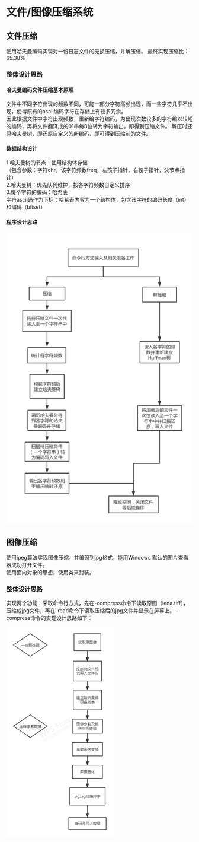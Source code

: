 # 文件/图像压缩系统
## 文件压缩

使用哈夫曼编码实现对一份日志文件的无损压缩，并解压缩。
最终实现压缩比：65.38%

### 整体设计思路

#### 哈夫曼编码文件压缩基本原理

文件中不同字符出现的频数不同，可能一部分字符高频出现，而一些字符几乎不出现，使得原有的ascii编码字符在存储上有较多冗余。  
因此根据文件中字符出现频数，重新给字符编码，为出现次数较多的字符编以较短的编码，再将文件翻译成的01串每8位转为字符输出，即得到压缩文件。
解压时还原哈夫曼树，即还原自定义的新编码，即可得到压缩前的文件。

#### 数据结构设计

1.哈夫曼树的节点：使用结构体存储  
（包含参数：字符chr，该字符频数freq，左孩子指针，右孩子指针，父节点指针）  
2.哈夫曼树：优先队列维护，按各字符频数自定义排序  
3.每个字符的编码：哈希表  
字符ascii码作为下标；哈希表内容为一个结构体，包含该字符的编码长度（int）和编码（bitset）

#### 程序设计思路

![image-20240705000306534](https://github.com/LoveKamila/CompressionSystem/blob/main/README.assets/image-20240705000306534.png)



## 图像压缩

使用jpeg算法实现图像压缩，并编码到jpg格式，能用Windows 默认的图片查看器成功打开文件。  
使用面向对象的思想，使用类来封装。

### 整体设计思路

实现两个功能：采取命令行方式，先在-compress命令下读取原图（lena.tiff），压缩成jpg文件，再在-read命令下读取压缩后的jpg文件并显示在屏幕上。
-compress命令的实现设计思路如下：

![image-20240705000626959](https://github.com/LoveKamila/CompressionSystem/blob/main/README.assets/image-20240705000626959.png)
